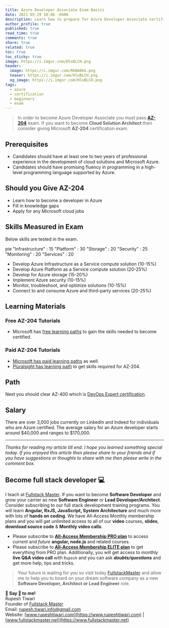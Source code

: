 ```yaml
---
title: Azure Developer Associate Exam Basics
date: 2021-05-29 10:48 -0400
description: Learn how to prepare for Azure Developer Associate certificate.
author_profile: true
published: true
read_time: true
comments: true
share: true
related: true
toc: true
toc_sticky: true
image: https://i.imgur.com/HloBLCH.png
header:
  image: https://i.imgur.com/RH8A0kk.png
  teaser: https://i.imgur.com/HloBLCH.png
  og_image: https://i.imgur.com/HloBLCH.png
tags:
  - azure
  - certification
  - beginners
  - exam
---
```


> In order to become Azure Developer Associate you must pass [**AZ-204**](https://docs.microsoft.com/en-us/learn/certifications/exams/az-203?wt.mc_id=learningredirect_certs-web-wwl) exam. If you want to become **Cloud Solution Architect** then consider giving Microsoft **AZ-204** certification exam.

## Prerequisites

- Candidates should have at least one to two years of professional experience in the development of cloud solutions and Microsoft Azure.
- Candidates should have promising fluency in programming in a high-level programming language supported by Azure.

## Should you Give AZ-204

- Learn how to become a developer in Azure
- Fill in knowledge gaps
- Apply for any Microsoft cloud jobs

## Skills Measured in Exam

Below skills are tested in the exam.

<div class="mermaid">
pie
    "Infrastructure" : 15
    "Platform" : 30
    "Storage" : 20
    "Security" : 25
    "Monitoring" : 20
    "Services" : 20
</div>

- Develop Azure Infrastructure as a Service compute solution (10-15%)
- Develop Azure Platform as a Service compute solution (20-25%)
- Develop for Azure storage (15-20%)
- Implement Azure security (10-15%)
- Monitor, troubleshoot, and optimize solutions (10-15%)
- Connect to and consume Azure and third-party services (20-25%)

## Learning Materials

### Free AZ-204 Tutorials

- Microsoft has [free learning paths](https://docs.microsoft.com/en-us/learn/certifications/exams/az-203?wt.mc_id=learningredirect_certs-web-wwl&tab=tab-learning-paths) to gain the skills needed to become certified.

### Paid AZ-204 Tutorials

- [Microsoft has paid learning paths](https://docs.microsoft.com/en-us/learn/certifications/exams/az-203?wt.mc_id=learningredirect_certs-web-wwl&tab=tab-instructor-led) as well.
- [Pluralsight has learning path](https://app.pluralsight.com/paths/certificate/developing-solutions-for-microsoft-azure-az-204) to get skills required for AZ-204.

## Path

Next you should clear AZ-400 which is [DevOps Expert certification](https://docs.microsoft.com/en-us/learn/certifications/exams/az-400).

## Salary

There are over 3,000 jobs currently on LinkedIn and Indeed for individuals who are Azure certified. The average salary for an Azure developer starts around $40,000 and ranges to $170,000.

---

_Thanks for reading my article till end. I hope you learned something special today. If you enjoyed this article then please share to your friends and if you have suggestions or thoughts to share with me then please write in the comment box._

## Become full stack developer 💻

I teach at [Fullstack Master](https://www.fullstackmaster.net). If you want to become **Software Developer** and grow your carrier as new **Software Engineer** or **Lead Developer/Architect**. Consider subscribing to our full stack development training programs. You will learn **Angular, RxJS, JavaScript, System Architecture** and much more with lots of **hands on coding**. We have All-Access Monthly membership plans and you will get unlimited access to all of our **video** courses, **slides**, **download source code** & **Monthly video calls**.

- Please subscribe to **[All-Access Membership PRO plan](https://www.fullstackmaster.net/pro)** to access _current_ and _future_ **angular, node.js** and related courses.
- Please subscribe to **[All-Access Membership ELITE plan](https://www.fullstackmaster.net/elite)** to get everything from PRO plan. Additionally, you will get access to monthly **live Q&A video call** with `Rupesh` and you can ask **_doubts/questions_** and get more help, tips and tricks.

> Your future is waiting for you so visit today [FullstackMaster](www.fullstackmaster.net) and allow me to help you to board on your dream software company as a new **Software Developer, Architect or Lead Engineer** role.

**💖 Say 👋 to me!**
<br>Rupesh Tiwari
<br>Founder of [Fullstack Master](https://www.fullstackmaster.net)
<br>Email: <a href="mailto:rupesh.tiwari.info@gmail.com?subject=Hi">rupesh.tiwari.info@gmail.com</a>
<br>Website: [www.rupeshtiwari.com](https://www.rupeshtiwari.com) | [www.fullstackmaster.net](https://www.fullstackmaster.net)
